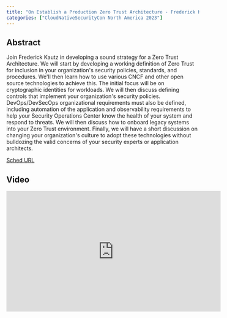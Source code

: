 ```yaml
---
title: "On Establish a Production Zero Trust Architecture - Frederick Kautz, SPIFFE/SPIRE"
categories: ["CloudNativeSecurityCon North America 2023"]
---
```


## Abstract

Join Frederick Kautz in developing a sound strategy for a Zero Trust Architecture. We will start by developing a working definition of Zero Trust for inclusion in your organization's security policies, standards, and procedures. We'll then learn how to use various CNCF and other open source technologies to achieve this. The initial focus will be on cryptographic identities for workloads. We will then discuss defining controls that implement your organization's security policies. DevOps/DevSecOps organizational requirements must also be defined, including automation of the application and observability requirements to help your Security Operations Center know the health of your system and respond to threats. We will then discuss how to onboard legacy systems into your Zero Trust environment. Finally, we will have a short discussion on changing your organization's culture to adopt these technologies without bulldozing the valid concerns of your security experts or application architects.

[Sched URL](https://cloudnativesecurityconna23.sched.com/event/c91dcae8373117dac46b9dbb071799ae)

## Video

<iframe width='560' height='315' src='https://www.youtube.com/embed/izYzTQYNCMc' frameborder='0' allow='accelerometer; autoplay; encrypted-media; gyroscope; picture-in-picture' allowfullscreen></iframe>
